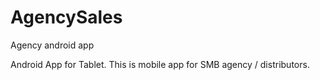 AgencySales
===========

Agency android app

Android App for Tablet. This is mobile app for SMB agency / distributors.
